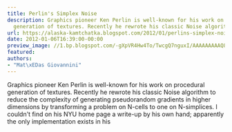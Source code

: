 ```yaml
---
title: Perlin's Simplex Noise
description: Graphics pioneer Ken Perlin is well-known for his work on procedural
  generation of textures. Recently he rewrote his classic Noise algorithm...
url: https://alaska-kamtchatka.blogspot.com/2012/01/perlins-simplex-noise.html
date: 2012-01-06T16:39:00-00:00
preview_image: //1.bp.blogspot.com/-gXpVR4Hw4To/TwcgQ7nguxI/AAAAAAAAAQ8/_h5VGb2YKN4/w1200-h630-p-k-no-nu/basisvec.png
featured:
authors:
- "Mat\xEDas Giovannini"
---
```


Graphics pioneer Ken Perlin is well-known for his work on procedural generation of textures. Recently he rewrote his classic Noise algorithm to reduce the complexity of generating pseudorandom gradients in higher dimensions by transforming a problem on N-cells to one on N-simplices. I couldn't find on his NYU home page a write-up by his own hand; apparently the only implementation exists in his 
